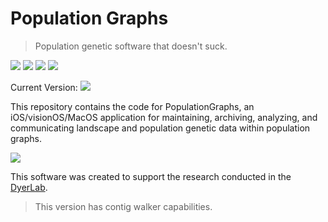 # Population Graphs

> Population genetic software that doesn't suck.


![](https://img.shields.io/badge/swift-5.9-green)  ![](https://img.shields.io/badge/macOS-14.0-green)   ![](https://img.shields.io/badge/iOS-17.4-green)   ![](https://img.shields.io/badge/visionOS-1.1-green)

Current Version: ![](https://img.shields.io/github/v/tag/dyerlab/PopulationGraphs?color=green)

This repository contains the code for PopulationGraphs, an iOS/visionOS/MacOS application for maintaining, archiving, analyzing, and communicating landscape and population genetic data within population graphs.

![](https://live.staticflickr.com/65535/53557836045_596ec72acc_o_d.png)

This software was created to support the research conducted in the [DyerLab](https://dyerlab.org).  



> This version has contig walker capabilities.



